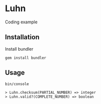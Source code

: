 # Luhn

Coding example

## Installation

Install bundler

```
gem install bundler
```

## Usage

```
bin/console

> Luhn.checksum(PARTIAL_NUMBER) => integer
> Luhn.valid?(COMPLETE_NUMBER) => boolean
```
